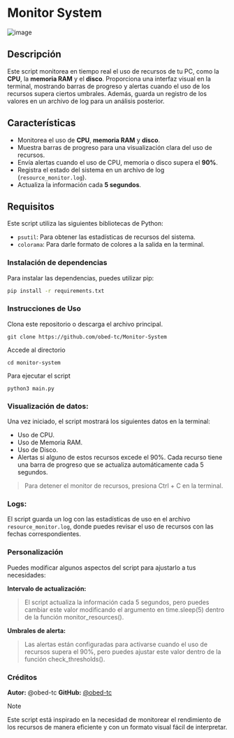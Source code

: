 # Monitor System
![image](https://github.com/user-attachments/assets/bbfb7f55-fa1f-4add-94d4-a857e4b3a43f)

## Descripción

Este script monitorea en tiempo real el uso de recursos de tu PC, como la **CPU**, la **memoria RAM** y el **disco**. Proporciona una interfaz visual en la terminal, mostrando barras de progreso y alertas cuando el uso de los recursos supera ciertos umbrales. Además, guarda un registro de los valores en un archivo de log para un análisis posterior.

## Características

- Monitorea el uso de **CPU**, **memoria RAM** y **disco**.
- Muestra barras de progreso para una visualización clara del uso de recursos.
- Envía alertas cuando el uso de CPU, memoria o disco supera el **90%**.
- Registra el estado del sistema en un archivo de log (`resource_monitor.log`).
- Actualiza la información cada **5 segundos**.

## Requisitos

Este script utiliza las siguientes bibliotecas de Python:

- `psutil`: Para obtener las estadísticas de recursos del sistema.
- `colorama`: Para darle formato de colores a la salida en la terminal.

### Instalación de dependencias

Para instalar las dependencias, puedes utilizar pip:

```bash
pip install -r requirements.txt

```


### Instrucciones de Uso

Clona este repositorio o descarga el archivo principal.
```
git clone https://github.com/obed-tc/Monitor-System
```
Accede al directorio 

```
cd monitor-system
```

Para ejecutar el script

```
python3 main.py
```


### Visualización de datos:

Una vez iniciado, el script mostrará los siguientes datos en la terminal:

- Uso de CPU.
- Uso de Memoria RAM.
- Uso de Disco.
- Alertas si alguno de estos recursos excede el 90%.
Cada recurso tiene una barra de progreso que se actualiza automáticamente cada 5 segundos.


> Para detener el monitor de recursos, presiona Ctrl + C en la terminal.

### Logs:

El script guarda un log con las estadísticas de uso en el archivo `resource_monitor.log`, donde puedes revisar el uso de recursos con las fechas correspondientes.


### Personalización
Puedes modificar algunos aspectos del script para ajustarlo a tus necesidades:

**Intervalo de actualización:** 
> El script actualiza la información cada 5 segundos, pero puedes cambiar este valor modificando el argumento en time.sleep(5) dentro de la función monitor_resources().

**Umbrales de alerta:**
> Las alertas están configuradas para activarse cuando el uso de recursos supera el 90%, pero puedes ajustar este valor dentro de la función check_thresholds().

### Créditos
**Autor:** @obed-tc
**GitHub:** [@obed-tc](https://github.com/obed-tc)

> [!NOTE]  
> Este script está inspirado en la necesidad de monitorear el rendimiento de los recursos de manera eficiente y con un formato visual fácil de interpretar.

